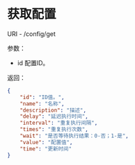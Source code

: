 # 获取配置

URI - /config/get

参数：
- id 配置ID。

返回：
```json
{
    "id": "ID值。",
    "name": "名称",
    "description": "描述",
    "delay": "延迟执行时间",
    "interval": "重复执行间隔",
    "times": "重复执行次数",
    "wait": "是否等待执行结果：0-否；1-是",
    "value": "配置值",
    "time": "更新时间"
}
```

